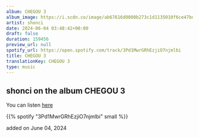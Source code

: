 ```yaml
---
album: CHEGOU 3
album_image: https://i.scdn.co/image/ab67616d0000b273c1d1135010f6ce47bd3c1e42
artist: shonci
date: 2024-06-04 03:48:42+00:00
draft: false
duration: 159456
preview_url: null
spotify_url: https://open.spotify.com/track/3Pd1MwrGRhEzjiO7njmlbi
title: CHEGOU 3
translationKey: CHEGOU 3
type: music
---
```


## shonci on the album CHEGOU 3

You can listen [here](https://open.spotify.com/track/3Pd1MwrGRhEzjiO7njmlbi)

{{% spotify "3Pd1MwrGRhEzjiO7njmlbi" small %}}

added on June 04, 2024